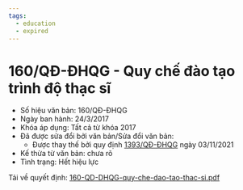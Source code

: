 ```yaml
---
tags:
  - education
  - expired
---
```

# 160/QĐ-ĐHQG - Quy chế đào tạo trình độ thạc sĩ

- Số hiệu văn bản: 160/QĐ-ĐHQG 
- Ngày ban hành: 24/3/2017 
- Khóa áp dụng: Tất cả từ khóa 2017
- Đã được sửa đổi bởi văn bản/Sửa đổi văn bản: 
    - Được thay thế bởi quy định [1393/QĐ-ĐHQG](1393-QD-DHQG.md) ngày 03/11/2021
- Kế thừa từ văn bản: chưa rõ
- Tình trạng: Hết hiệu lực

Tải về quyết định: [160-QD-DHQG-quy-che-dao-tao-thac-si.pdf](../files/2023QuyDinhMaster/160-QD-DHQG-quy-che-dao-tao-thac-si.pdf)
